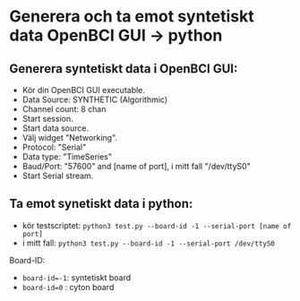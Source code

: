 # Generera och ta emot syntetiskt data OpenBCI GUI -> python

## Generera syntetiskt data i OpenBCI GUI:

 - Kör din OpenBCI GUI executable.
 - Data Source: SYNTHETIC (Algorithmic)
 - Channel count: 8 chan
 - Start session.
 - Start data source.
 - Välj widget "Networking".
 - Protocol: "Serial"
 - Data type: "TimeSeries"
 - Baud/Port: "57600" and \[name of port\], i mitt fall "/dev/ttyS0"
 - Start Serial stream.
	
## Ta emot synetiskt data i python:

 - kör testscriptet: `python3 test.py --board-id -1 --serial-port [name of port]`
 - i mitt fall: `python3 test.py --board-id -1 --serial-port /dev/ttyS0`
 
Board-ID:
 - `board-id=-1`: syntetiskt board
 - `board-id=0` : cyton board
